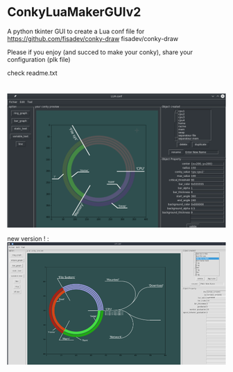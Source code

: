 # ConkyLuaMakerGUIv2


A python tkinter GUI to create a Lua conf file for <https://github.com/fisadev/conky-draw> fisadev/conky-draw 

Please if you enjoy (and succed to make your conky), share your configuration (plk file)

check readme.txt
#
![Alt text](https://github.com/Daguhh/ConkyLuaMakerGUIv2/blob/master/GUI_preview.png?raw=true "Optional Title")

new version ! :
![Alt text](https://github.com/Daguhh/ConkyLuaMakerGUIv2/blob/master/Example/ConkyPreview.png?raw=true "Optional Title")
